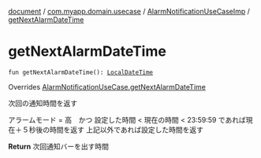 [document](../../index.md) / [com.myapp.domain.usecase](../index.md) / [AlarmNotificationUseCaseImp](index.md) / [getNextAlarmDateTime](./get-next-alarm-date-time.md)

# getNextAlarmDateTime

`fun getNextAlarmDateTime(): `[`LocalDateTime`](https://developer.android.com/reference/java/time/LocalDateTime.html)

Overrides [AlarmNotificationUseCase.getNextAlarmDateTime](../-alarm-notification-use-case/get-next-alarm-date-time.md)

次回の通知時間を返す

アラームモード = 高　かつ 設定した時間 &lt; 現在の時間 &lt; 23:59:59
であれば現在＋５秒後の時間を返す
上記以外であれば設定した時間を返す

**Return**
次回通知バーを出す時間

